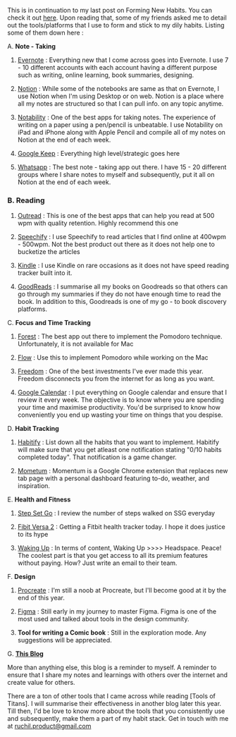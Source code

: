 This is in continuation to my last post on Forming New Habits. You can check it out [here](https://23ruchil.github.io/Blog/2021/01/09/So-You-Want-To-Form-New-Habits.html). Upon reading that, some of my friends asked me to detail out the tools/platforms that I use to form and stick to my dily habits. Listing some of them down here : 

A. **Note - Taking**

1. [Evernote](https://evernote.com) : Everything new that I come across goes into Evernote. I use  7 - 10 different 
    accounts with each account having a different purpose such as writing, online learning, book summaries, designing. 

2. [Notion](https://www.notion.so/) : While some of the notebooks are same as that on Evernote, I use Notion when I'm
    using Desktop or on web. Notion is a place where all my notes are structured so that 
    I can pull info. on any topic anytime. 

3. [Notability](https://www.gingerlabs.com/) : One of the best apps for taking notes. The experience of writing on a paper using
    a pen/pencil is unbeatable. I use Notability on iPad and iPhone along with Apple Pencil and compile 
    all of my notes on Notion at the end of each week. 
   
4. [Google Keep](https://play.google.com/store/apps/details?id=com.google.android.keep&hl=en_IN&gl=US) : Everything high level/strategic goes here  

5. [Whatsapp](https://www.whatsapp.com/?lang=en) : The best note - taking app out there. I have 15 - 20 different groups where I share
     notes to myself and subsequently, put it all on Notion at the end of each week. 

### **B. Reading**

1. [Outread](https://outreadapp.com) : This is one of the best apps that can help you read at 500 wpm with quality 
    retention. Highly recommend this one 

2. [Speechify](https://speechify.com) : I use Speechify to read articles that I find online at 400wpm - 500wpm. Not the 
    best product out there as it does not help one to bucketize the articles 

3. [Kindle](https://play.google.com/store/apps/details?id=com.amazon.kindle&hl=en_IN&gl=US) : I use Kindle on rare occasions as it does not have speed reading tracker built into it. 

4. [GoodReads](https://www.goodreads.com) : I summarise all my books on Goodreads so that others can go through
    my summaries if they do not have enough time to read the book. In addition to this, Goodreads
    is one of my go - to book discovery platforms. 

C. **Focus and Time Tracking**

1. [Forest](https://www.forestapp.cc) : The best app out there to implement the Pomodoro technique. Unfortunately, it is not available for Mac

2. [Flow](https://flowapp.info) : Use this to implement Pomodoro while working on the Mac 

3. [Freedom](https://freedom.to) : One of the best investments I've ever made this year. Freedom disconnects you from the internet for as long as you want. 

4. [Google Calendar](https://www.google.com/calendar/about/) : I put everything on Google calendar and ensure that I review it every week. The objective is to know where you are spending your time and maximise productivity. You'd be surprised to know how conveniently you end up wasting your time on things that you despise.

D. **Habit Tracking**

1. [Habitify](https://www.habitify.me) : List down all the habits that you want to implement. Habitify will make sure that you 
   get atleast one notification stating "0/10 habits completed today". That notification is a game changer.

2. [Mometum](https://chrome.google.com/webstore/detail/momentum/laookkfknpbbblfpciffpaejjkokdgca?hl=en) : Momentum is a Google Chrome extension that replaces new tab page with a 
    personal dashboard featuring to-do, weather, and inspiration.

E. **Health and Fitness**

1. [Step Set Go](https://play.google.com/store/apps/details?id=com.pepkit.ssg&hl=en_IN&gl=US) : I review the number of steps walked on SSG everyday

2. [Fibit Versa 2](https://www.googleadservices.com/pagead/aclk?sa=L&ai=DChcSEwiEyOn_94vvAhWUMysKHUUHB8EYABAIGgJzZg&ohost=www.google.com&cid=CAESQOD2KY7U0HT8nt4tmqEfXbn6V3OTTuG8kPiJY-7avVbAY8VlPgo_rUFC3SdWYwP49anX7XQJS5OU-MWcXFB3mRs&sig=AOD64_1ZRqdPtVAEysTOlSdCVdNwga6u7A&q&adurl&ved=2ahUKEwiOt9__94vvAhVReH0KHQ3jDMkQ0Qx6BAgaEAE) : Getting a Fitbit health tracker today. I hope it does justice to its hype 

3. [Waking Up](https://wakingup.com) : In terms of content, Waking Up >>>> Headspace. Peace! The coolest part is that 
     you get access to all its premium features without paying. How? Just write an email to their 
     team. 

F. **Design**

1. [Procreate](https://procreate.art) : I'm still a noob at Procreate, but I'll become good at it by the end of this year. 
 
2. [Figma](https://www.figma.com/) : Still early in my journey to master Figma. Figma is one of the most used and talked about tools in the design community. 

3. **Tool for writing a Comic book** : Still in the exploration mode. Any suggestions will be appreciated. 

G. **[This Blog](https://23ruchil.github.io/Blog/)**

More than anything else, this blog is a reminder to myself. A reminder to ensure that I share my notes and learnings with others over the internet and create value for others. 

There are a ton of other tools that I came across while reading [Tools of Titans]. I will summarise their effectiveness in another blog later this year. Till then, I'd be love to know more  about the tools that you consistently use and subsequently, make them a part of my habit stack. Get in touch with me at ruchil.product@gmail.com